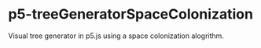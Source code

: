 # p5-treeGeneratorSpaceColonization
Visual tree generator in p5.js using a space colonization alogrithm.

